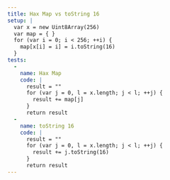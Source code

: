 ```yaml
---
title: Hax Map vs toString 16
setup: |
  var x = new Uint8Array(256)
  var map = { }
  for (var i = 0; i < 256; ++i) {
    map[x[i] = i] = i.toString(16)
  }
tests:
  -
    name: Hax Map
    code: |
      result = ""
      for (var j = 0, l = x.length; j < l; ++j) {
        result += map[j]
      }
      return result
  -
    name: toString 16
    code: |
      result = ""
      for (var j = 0, l = x.length; j < l; ++j) {
        result += j.toString(16)
      }
      return result
---
```


